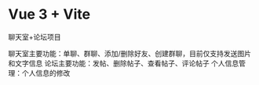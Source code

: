 # Vue 3 + Vite

聊天室+论坛项目

聊天室主要功能：单聊、群聊、添加/删除好友、创建群聊，目前仅支持发送图片和文字信息
论坛主要功能：发帖、删除帖子、查看帖子、评论帖子
个人信息管理：个人信息的修改
